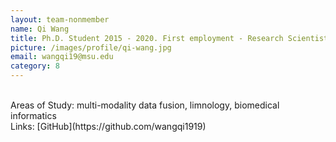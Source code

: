```yaml
---
layout: team-nonmember
name: Qi Wang
title: Ph.D. Student 2015 - 2020. First employment - Research Scientist at Meta
picture: /images/profile/qi-wang.jpg
email: wangqi19@msu.edu
category: 8
---
```


<br/>
Areas of Study: multi-modality data fusion, limnology, biomedical informatics
<br/>
Links: [GitHub](https://github.com/wangqi1919)
